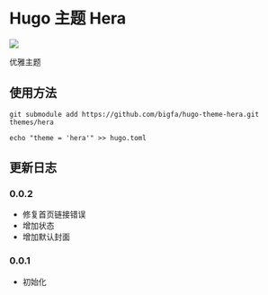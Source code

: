 # Hugo 主题 Hera

![](https://static.fatesinger.com/2024/12/2u80bhyxkmru4o9j.png)

优雅主题

## 使用方法

```
git submodule add https://github.com/bigfa/hugo-theme-hera.git themes/hera

echo "theme = 'hera'" >> hugo.toml
```

## 更新日志

### 0.0.2

-   修复首页链接错误
-   增加状态
-   增加默认封面

### 0.0.1

-   初始化
